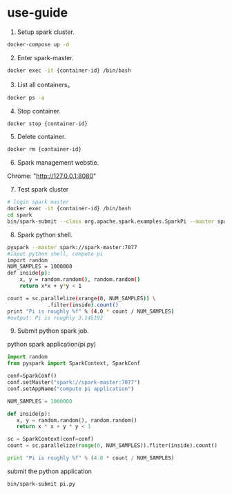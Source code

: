 # use-guide

1. Setup spark cluster.
```bash
docker-compose up -d
```

2. Enter spark-master.
```bash
docker exec -it {container-id} /bin/bash
```

3. List all containers。
```bash
docker ps -a
```

4. Stop container.
```bash
docker stop {container-id}
```

5. Delete container.
```bash
docker rm {container-id}
```

6. Spark management webstie.

Chrome: "http://127.0.0.1:8080"

7. Test spark cluster
```bash
# login spark master
docker exec -it {container-id} /bin/bash
cd spark
bin/spark-submit --class org.apache.spark.examples.SparkPi --master spark://spark-master:7077 examples/jars/spark-examples_2.11-2.4.0.jar 100 2>&1 | grep "Pi is roughly"
```

8. Spark python shell.
```bash
pyspark --master spark://spark-master:7077
#input python shell, compute pi
import random
NUM_SAMPLES = 1000000
def inside(p):
    x, y = random.random(), random.random()
    return x*x + y*y < 1

count = sc.parallelize(xrange(0, NUM_SAMPLES)) \
             .filter(inside).count()
print "Pi is roughly %f" % (4.0 * count / NUM_SAMPLES)
#output: Pi is roughly 3.145192
```

9. Submit python spark job.

python spark application(pi.py)
```python
import random
from pyspark import SparkContext, SparkConf

conf=SparkConf()
conf.setMaster("spark://spark-master:7077")
conf.setAppName("compute pi application")

NUM_SAMPLES = 1000000

def inside(p):
   x, y = random.random(), random.random()
   return x * x + y * y < 1

sc = SparkContext(conf=conf)
count = sc.parallelize(range(0, NUM_SAMPLES)).fliter(inside).count()

print "Pi is roughly %f" % (4.0 * count / NUM_SAMPLES)
```

submit the python application
```bash
bin/spark-submit pi.py
```
